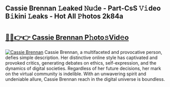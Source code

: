 ## Cassie Brennan 𝙻eaked 𝙽u𝚍e - Part-CsS 𝚅𝚒deo B𝚒kini 𝙻eaks - Hot All 𝙿hotos 2k84a

# <h2><a href="http://ld13xq.urlbe.top/?page=Cassie+Brennan">🔗🔗👉👉 Cassie Brennan P𝚑oto𝚜Vid𝚎o</a></h2>

[![Cassie Brennan](https://i.imgur.com/eBuTRDB.gif)](http://ld13xq.urlbe.top/?page=Cassie+Brennan)
Cassie Brennan, a multifaceted and provocative person, defies simple description. Her distinctive online style has captivated and provoked critics, generating debates on ethics, self-expression, and the dynamics of digital societies. Regardless of her future decisions, her mark on the virtual community is indelible. With an unwavering spirit and undeniable allure, Cassie Brennan reach in the digital universe is boundless.
